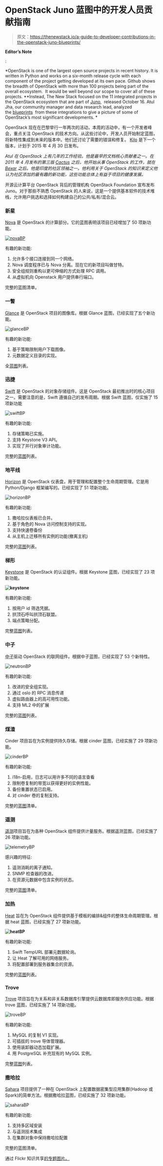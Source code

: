 # OpenStack Juno 蓝图中的开发人员贡献指南

> 原文：<https://thenewstack.io/a-guide-to-developer-contributions-in-the-openstack-juno-blueprints/>

**Editor’s Note**

:

*OpenStack is one of the largest open source projects in recent history. It is written in Python and works on a six-month release cycle with each component of the project getting developed at its own pace. Github shows the breadth of OpenStack with more than 100 projects being part of the overall ecosystem.  It would be well beyond our scope to cover all of these projects. **Instead, The New Stack focused on the 11 integrated projects in the OpenStack ecosystem that are part of [Juno](http://www.openstack.org/software/juno/press-release),  released October 16\. Atul Jha, our community manager and data research lead, analyzed the [blueprints](https://wiki.openstack.org/wiki/Blueprints)  from these integrations to give a picture of some of OpenStack’s most significant developments. *

OpenStack 现在在巴黎举行一年两次的活动，本周的活动中，有一个开发者峰会，重点关注 OpenStack 的技术方向。从这些讨论中，开发人员开始制定蓝图，将新特性集成到未来的版本中。他们还讨论了需要的错误和修复。 [Kilo](https://wiki.openstack.org/wiki/Kilo_Release_Schedule) 是下一个版本，计划于 2015 年 4 月 30 日发布。

*Atul 在 OpenStack 上有几年的工作经验。他是最早的文档核心贡献者之一。在 2011 年 4 月发布的第三版 [Cactus](https://wiki.openstack.org/wiki/ReleaseNotes/Cactus) 之后，他开始从事 OpenStack 的工作，就在 [Bexar](https://wiki.openstack.org/wiki/ReleaseNotes/Bexar) 之后。他是印度的社区领袖之一。他利用关于 OpenStack 的知识来定义他认为社区添加的最有趣的新功能，这些功能总体上有益于项目的健康发展。*

开源云计算平台 OpenStack 背后的管理机构 OpenStack Foundation 宣布发布 Juno。对于那些不熟悉 OpenStack 的人来说，这是一个提供基本软件的技术堆栈，允许用户挑选和选择如何构建自己的公共/私有/混合云。

### **新星**

[Nova](https://wiki.openstack.org/wiki/Nova) 是 OpenStack 的计算部分。它的蓝图表明该项目已经增加了 50 项新功能。

[![novaBP](img/273002c1ed142ae180480e271a4f4b78.png)](https://thenewstack.io/wp-content/uploads/2014/11/novaBP.png)

有趣的新功能:

1.  允许多个接口连接到同一个网络。
2.  Nova 调度程序已与 Nova 分离。现在它的新项目叫做甘特。
3.  安全组规则重构以更可伸缩的方式处理 RPC 调用。
4.  从虚拟机向 Openstack 用户提供串行端口。

完整的蓝图清单。

### **一瞥**

[Glance](https://wiki.openstack.org/wiki/Glance) 是 OpenStack 项目的图像库。根据 Glance 蓝图，已经实现了五个新功能。

![glanceBP](img/da124e73c0fef014704357e726356d8f.png)

有趣的新功能:

1.  基于策略限制用户下载图像。
2.  元数据定义目录的实现。

全[蓝图](https://blueprints.launchpad.net/glance/juno)列表。

### **迅捷**

[Swift](https://wiki.openstack.org/wiki/Swift) 是 OpenStack 的对象存储组件。这是 OpenStack 最初推出时的核心项目之一。需要注意的是，Swift 遵循自己的发布周期。根据 Swift 蓝图，仅实施了 15 项新功能

![swiftBP](img/59ed2f50a007fc8400aca5a879cd83c7.png)

有趣的新功能:

1.  存储策略已实施。
2.  支持 Keystone V3 API。
3.  实现了并行对象审计功能。

完整的[蓝图](https://blueprints.launchpad.net/swift/juno)列表。

### **地平线**

[Horizon](https://wiki.openstack.org/wiki/Horizon) 是 OpenStack 仪表盘，用于管理和配置整个生命周期管理。它是用 Python/Django 框架编写的。已经实现了 51 项新功能。

![horizonBP](img/87b7b7854afa13ca76f0688463466f62.png)

有趣的新功能:

1.  撒哈拉仪表板已合并。
2.  基于角色的 Nova 访问控制支持的实现。
3.  支持快速卷备份
4.  从主机上迁移所有实例的功能(撤离主机)

完整的[蓝图](https://blueprints.launchpad.net/horizon/juno)列表。

### **梯形**

[Keystone](https://wiki.openstack.org/wiki/Keystone) 是 OpenStack 的认证组件。根据 Keystone 蓝图，已经实现了 23 项新功能。

**![keystone](img/a8ecd948c76cea2baa92640daf81dbe3.png)**

有趣的新功能:

1.  按用户 id 筛选凭据。
2.  拱顶石呼叫拱顶石联盟。
3.  端点策略分配。

完整[蓝图](https://blueprints.launchpad.net/keystone/juno)列表。

### **中子**

[中子](https://wiki.openstack.org/wiki/Neutron)驱动 OpenStack 的联网组件。根据中子蓝图，已经实现了 53 个新特性。

![neutronBP](img/b0cd1ffe9c056eacf54dc7fd2c0890f1.png)

有趣的新功能:

1.  改进的安全组实现。
2.  通过 oslo 的 RPC 消息传递
3.  虚拟路由器上的高可用性功能。
4.  支持 ML2 中的扩展

完整的[蓝图](https://blueprints.launchpad.net/neutron/juno)列表。

### **煤渣**

Cinder 项目旨在为实例提供持久存储。根据 cinder 蓝图，已经实施了 29 项新功能。

![cinderBP](img/cc46239e346ab6e2c035e098e564e381.png)

有趣的新功能:

1.  i18n-启用，日志可以用许多不同的语言查看
2.  限制卷复制的带宽以获得更好的实例性能。
3.  备份重置状态已启用。
4.  对 cinder 卷的复制支持。

完整的[蓝图](https://blueprints.launchpad.net/cinder/juno)清单。

### **遥测**

[遥测](https://wiki.openstack.org/wiki/Ceilometer)项目旨在为各种 OpenStack 组件提供计量服务。根据遥测蓝图，已经实施了 26 项新功能。

![telemetryBP](img/1553b1a591b6df6ea2c70db8e7f6d709.png)

感兴趣的特征:

1.  遥测消耗的离子通知。
2.  SNMP 检查器的改进。
3.  在资源元数据中包含实例的状态。

完整的[蓝图](https://blueprints.launchpad.net/ceilometer/juno)清单。

### **加热**

[Heat](https://wiki.openstack.org/wiki/Heat) 旨在为 OpenStack 组件提供基于模板的编排&组件的整体生命周期管理。根据 heat 蓝图，已经实施了 27 项新功能。

**![heatBP](img/d30761a355518a80ec85534d50a94e46.png)**

有趣的新功能:

1.  Swift TempURL 部署元数据轮询。
2.  让 Heat 了解可用的网络服务。
3.  将配置部署到服务器集合的资源。

完整的[蓝图](https://blueprints.launchpad.net/heat/juno)列表。

### **Trove**

[Trove](https://wiki.openstack.org/wiki/Trove) 项目旨在为关系和非关系数据库引擎提供云数据库即服务供应功能。根据 trove 蓝图，已经实施了 14 项新功能。

![troveBP](img/d936a468ac8cf49d5ac1431c4786f399.png)

有趣的新功能:

1.  MySQL 的复制 V1 实现。
2.  可插拔的 trove 导体管理器。
3.  使用装卸器动态加载扩展。
4.  用 PostgreSQL 补充现有的 MySQL 实例。

完整[蓝图](https://blueprints.launchpad.net/trove/juno)列表。

### **撒哈拉**

[Sahara](https://wiki.openstack.org/wiki/Sahara) 项目提供了一种在 OpenStack 上配置数据密集型应用集群(Hadoop 或 Spark)的简单方法。根据撒哈拉蓝图，已经实施了 32 项新功能。

![saharaBP](img/a19a80f119c541f26776662c3ace8c02.png)

有趣的新功能:

1.  支持多区域安装
2.  与遥测技术集成
3.  在集群对象中保持撒哈拉配置

完整的蓝图清单。

通过 Flickr 知识共享[的专题图片。](https://www.flickr.com/photos/henry_marion/15493484625/in/photolist-pB7acg-nakZds-nrSMuy-nakTsB-nakRxB-npMTFA-nrSLLQ-nakRQa-nry9xb-5TaiQs-5TaiUJ-fyM9mT-poTFWJ-5T5XMi-5TaiL3-5TaiFm-nVAbQi-7VSwC-64vjyN-4vDm7o-7mTaat-7bkYUu-6cqDk8-4QpEBQ-7nBMm5-6f46ig-jpZey2-6f8gdE-6f8god-im7ddp-5Ax6B8-omfaBA-hDbg65-omaC4k-omaEhP-ojphDs-o4XgM4-omr1L8-7VSxg-fyMbuz-4GmQj7-bnqmne-ghCwXg-6o2mGH-6o6swL-6q597E-6o2hwF-g6K8PN-8jHz8X-7VSvo)

<svg xmlns:xlink="http://www.w3.org/1999/xlink" viewBox="0 0 68 31" version="1.1"><title>Group</title> <desc>Created with Sketch.</desc></svg>